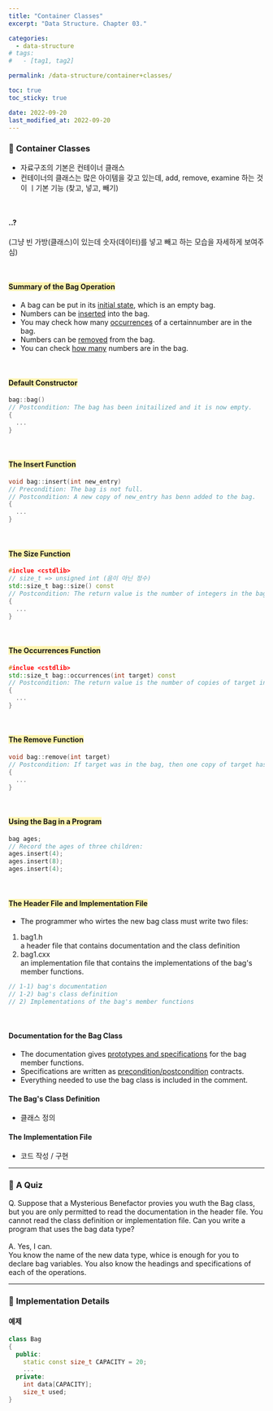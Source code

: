 ```yaml
---
title: "Container Classes"
excerpt: "Data Structure. Chapter 03."

categories:
  - data-structure
# tags:
#   - [tag1, tag2]

permalink: /data-structure/container+classes/

toc: true
toc_sticky: true

date: 2022-09-20
last_modified_at: 2022-09-20
---
```

 
### 🧩 <b>Container Classes</b>
- 자료구조의 기본은 컨테이너 클래스
- 컨테이너의 클래스는 많은 아이템을 갖고 있는데, add, remove, examine 하는 것이 ㅣ기본 기능 (찾고, 넣고, 빼기)

<br>

#### ..?
(그냥 빈 가방(클래스)이 있는데 숫자(데이터)를 넣고 빼고 하는 모습을 자세하게 보여주심)

<br>

#### <span style="background-color:#fff5b1;"><b>Summary of the Bag Operation</b></span>
- A bag can be put in its <u>initial state</u>, which is an empty bag.
- Numbers can be <u>inserted</u> into the bag.
- You may check how many <u>occurrences</u> of a certainnumber are in the bag.
- Numbers can be <u>removed</u> from the bag.
- You can check <u>how many</u> numbers are in the bag.

<br>

#### <span style="background-color:#fff5b1;"><b>Default Constructor</b></span>

``` c++
bag::bag()
// Postcondition: The bag has been initailized and it is now empty.
{
  ...
}
```

<br>

#### <span style="background-color:#fff5b1;"><b>The Insert Function</b></span>

``` c++
void bag::insert(int new_entry)
// Precondition: The bag is not full.
// Postcondition: A new copy of new_entry has benn added to the bag.
{
  ...
}
```

<br>

#### <span style="background-color:#fff5b1;"><b>The Size Function</b></span>

``` c++
#inclue <cstdlib>
// size_t => unsigned int (음이 아닌 정수)
std::size_t bag::size() const
// Postcondition: The return value is the number of integers in the bag.
{
  ...
}
```

<br>

#### <span style="background-color:#fff5b1;"><b>The Occurrences Function</b></span>

``` c++
#inclue <cstdlib>
std::size_t bag::occurrences(int target) const
// Postcondition: The return value is the number of copies of target in the bag.
{
  ...
}
```

<br>

#### <span style="background-color:#fff5b1;"><b>The Remove Function</b></span>

``` c++
void bag::remove(int target)
// Postcondition: If target was in the bag, then one copy of target has been removed from the bag; otherwise the bag is unchanged.
{
  ...
}
```

<br>

#### <span style="background-color:#fff5b1;"><b>Using the Bag in a Program</b></span>

``` c++
bag ages;
// Record the ages of three children:
ages.insert(4);
ages.insert(8);
ages.insert(4);
```

<br>

#### <span style="background-color:#fff5b1;"><b>The Header File and Implementation File</b></span>

- The programmer who wirtes the new bag class must write two files:
1. bag1.h <br>
  a header file that contains documentation and the class definition
2. bag1.cxx <br>
  an implementation file that contains the implementations of the bag's member functions.

``` c++
// 1-1) bag's documentation
// 1-2) bag's class definition
// 2) Implementations of the bag's member functions
```

<br>
 
#### <b>Documentation for the Bag Class</b>
- The documentation gives <u>prototypes and specifications</u> for the bag member functions.
- Specifications are written as <u>precondition/postcondition</u> contracts.
- Everything needed to use the bag class is included in the comment.

 
#### <b>The Bag's Class Definition</b>
- 클래스 정의
 
#### <b>The Implementation File</b>
- 코드 작성 / 구현

---

### 🧩 <b>A Quiz</b>
Q. Suppose that a Mysterious Benefactor provies you wuth the Bag class, but you are only permitted to read the documentation in the header file. You cannot read the class definition or implementation file. Can you write a program that uses the bag data type?
<br><br>
A. Yes, I can. <br>
You know the name of the new data type, whice is enough for you to declare bag variables. You also know the headings and specifications of each of the operations.

--- 
### 🧩 <b>Implementation Details</b>

#### <b>예제</b>

``` c++
class Bag
{
  public:
    static const size_t CAPACITY = 20;
    ...
  private:
    int data[CAPACITY];
    size_t used;
}
```